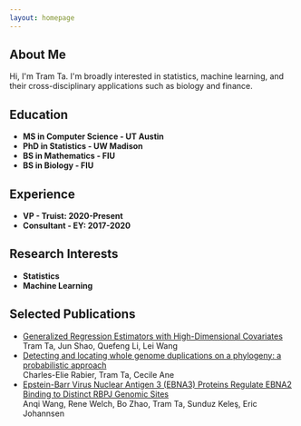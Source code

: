 ```yaml
---
layout: homepage
---
```



## About Me

Hi, I'm Tram Ta. I'm broadly interested in statistics, machine learning, and their cross-disciplinary applications such as biology and finance. 


## Education

- **MS in Computer Science - UT Austin** 
- **PhD in Statistics - UW Madison** 
- **BS in Mathematics - FIU** 
- **BS in Biology - FIU** 


## Experience

- **VP - Truist: 2020-Present** 
- **Consultant - EY: 2017-2020** 


## Research Interests

- **Statistics** 
- **Machine Learning** 

<!-- - **Computer Vision:** image recognition, image generation, video captioning
- **Machine Learning:** meta-learning, incremental learning, transfer learning
 -->


## Selected Publications

<!-- - <div class="title"><a href="https://arxiv.org/pdf/2002.10211.pdf">Mnemonics Training: Multi-Class Incremental Learning without Forgetting</a></div>
    <div class="author"><strong>Yaoyao Liu</strong>, Yuting Su, An-An Liu, Bernt Schiele, Qianru Sun</div>
 -->

- <div class="title"><a href="https://www.ncbi.nlm.nih.gov/pmc/articles/PMC7313320/">Generalized Regression Estimators with High-Dimensional Covariates</a></div>
    <div class="author">Tram Ta, Jun Shao, Quefeng Li, Lei Wang</div>

- <div class="title"><a href="https://academic.oup.com/mbe/article/31/3/750/1011060">Detecting and locating whole genome duplications on a phylogeny: a probabilistic approach</a></div>
    <div class="author">Charles-Elie Rabier, Tram Ta, Cecile Ane</div>

- <div class="title"><a href="https://journals.asm.org/doi/full/10.1128/jvi.02737-15">Epstein-Barr Virus Nuclear Antigen 3 (EBNA3) Proteins Regulate EBNA2 Binding to Distinct RBPJ Genomic Sites</a></div>
    <div class="author">Anqi Wang, Rene Welch, Bo Zhao, Tram Ta, Sunduz Keleş, Eric Johannsen</div>


<!-- - Generalized regression estimators with high-dimensional covariates1. Generalized regression estimators with high-dimensional covariates
Tram Ta, Jun Shao, Quefeng Li, Lei Wang (Statistica Sinica).Tram Ta, Jun Shao, Quefeng Li, Lei Wang (Statistica Sinica).

2. R package - WGDgc: inference from gene count data.2. R package - WGDgc: inference from gene count data.
Tram Ta, Charles-Elie Rabier, Cécile Ané (R package).Tram Ta, Charles-Elie Rabier, Cécile Ané (R package).

3. EBNA3 proteins regulate EBNA2 binding distinct to RBPJ genomic sites3. EBNA3 proteins regulate EBNA2 binding distinct to RBPJ genomic sites
Anqi Wang, Rene Welch, Bo Zhao, Tram Ta, Sunduz Keles, Eric Johannsen (Journal of Virology).Anqi Wang, Rene Welch, Bo Zhao, Tram Ta, Sunduz Keles, Eric Johannsen (Journal of Virology).

4. Detecting and locating whole genome duplications on a phylogeny: a probabilistic approach4. Detecting and locating whole genome duplications on a phylogeny: a probabilistic approach
Charles-Elie Rabier, Tram Ta, Cécile Ané (Molecular Biology and Evolution).
 -->


<!-- ## News

- **[Feb. 2020]** Our paper about incremental learning is accepted to CVPR 2020.
- **[Feb. 2020]** We will host the ACM Multimedia Asia 2020 conference in Singapore!
- **[Sept. 2019]** Our paper about few-shot learning is accepted to NeurIPS 2019.
- **[Mar. 2019]** Our paper about few-shot learning is accepted to CVPR 2019.
 -->


<!-- {% include_relative _includes/publications.md %} -->

<!-- {% include_relative _includes/services.md %} -->

